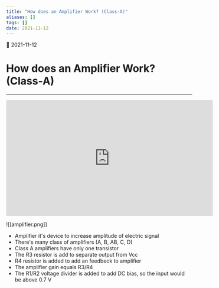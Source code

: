 ```yaml
---
title: "How does an Amplifier Work? (Class-A)"
aliases: []
tags: []
date: 2021-11-12
---
```

🌱 2021-11-12
# How does an Amplifier Work? (Class-A)
___

<iframe width="560" height="315" src="https://www.youtube-nocookie.com/embed/dKTbrZMscpM" title="YouTube video player" frameborder="0" allow="accelerometer; autoplay; clipboard-write; encrypted-media; gyroscope; picture-in-picture" allowfullscreen></iframe>

![[amplifier.png]]
- Amplifier it's device to increase amplitude of electric signal
- There's many class of amplifiers (A, B, AB, C, D)
- Class A amplifiers have only one transistor
- The R3 resistor is add to separate output from Vcc
- R4 resistor is added to add an feedbeck to amplifier
- The amplifier gain equals R3/R4
- The R1/R2 voltage divider is added to add DC bias, so the input would be above 0.7 V	